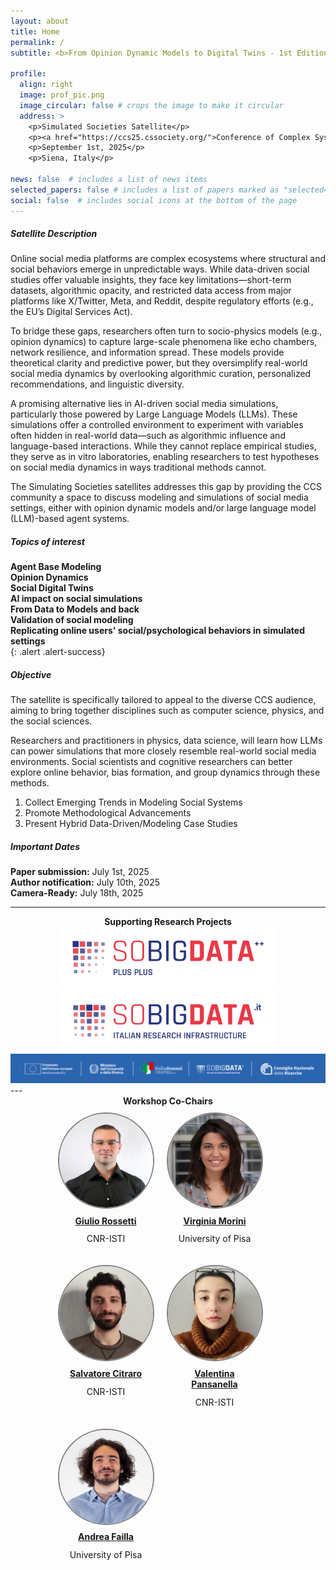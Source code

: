 ```yaml
---
layout: about
title: Home
permalink: /
subtitle: <b>From Opinion Dynamic Models to Digital Twins - 1st Edition (2025)</b>

profile:
  align: right
  image: prof_pic.png
  image_circular: false # crops the image to make it circular
  address: >
    <p>Simulated Societies Satellite</p>
    <p><a href="https://ccs25.cssociety.org/">Conference of Complex Systems (CCS)</a></p>
    <p>September 1st, 2025</p>
    <p>Siena, Italy</p>

news: false  # includes a list of news items
selected_papers: false # includes a list of papers marked as "selected={true}"
social: false  # includes social icons at the bottom of the page
---
```


##### Satellite Description
Online social media platforms are complex ecosystems where structural and social behaviors emerge in unpredictable ways. While data-driven social studies offer valuable insights, they face key limitations—short-term datasets, algorithmic opacity, and restricted data access from major platforms like X/Twitter, Meta, and Reddit, despite regulatory efforts (e.g., the EU’s Digital Services Act).

To bridge these gaps, researchers often turn to socio-physics models (e.g., opinion dynamics) to capture large-scale phenomena like echo chambers, network resilience, and information spread. These models provide theoretical clarity and predictive power, but they oversimplify real-world social media dynamics by overlooking algorithmic curation, personalized recommendations, and linguistic diversity.

A promising alternative lies in AI-driven social media simulations, particularly those powered by Large Language Models (LLMs). These simulations offer a controlled environment to experiment with variables often hidden in real-world data—such as algorithmic influence and language-based interactions. While they cannot replace empirical studies, they serve as in vitro laboratories, enabling researchers to test hypotheses on social media dynamics in ways traditional methods cannot.

The Simulating Societies satellites addresses this gap by providing the CCS community a space to discuss  modeling and simulations of social media settings, either with opinion dynamic models and/or large language model (LLM)-based agent systems.

##### Topics of interest

<b> Agent Base Modeling</b> <br/>
<b> Opinion Dynamics </b> <br/>
<b> Social Digital Twins </b>  <br/>
<b> AI impact on social simulations </b> <br/>
<b> From Data to Models and back </b> <br/>
<b> Validation of social modeling </b> <br/>
<b> Replicating online users' social/psychological behaviors in simulated settings </b> <br/>
{: .alert .alert-success}

##### Objective

The satellite is specifically tailored to appeal to the diverse CCS audience, aiming to bring together disciplines such as computer science, physics, and the social sciences.

Researchers and practitioners in physics, data science, will learn how LLMs can power simulations that more closely resemble real-world social media environments. 
Social scientists and cognitive researchers can better explore online behavior, bias formation, and group dynamics through these methods.

1. Collect Emerging Trends in Modeling Social Systems
2. Promote Methodological Advancements
3. Present Hybrid Data-Driven/Modeling Case Studies

##### Important Dates
<b>Paper submission:</b>  July 1st, 2025<br/>
<b>Author notification:</b> July 10th, 2025 <br/>
<b>Camera-Ready:</b> July 18th, 2025 <br/>

---

<div style="float: none; width: 100%; text-align: center"> 
    <b>Supporting Research Projects</b>
</div>
<div style="float: none; width: 100%; text-align: center">
<a href="http://sobigdata.eu/"><img src="assets/custom_images/SBD.png" style="width: 350px;"></a>
<a href="https://pnrr.sobigdata.it/"><img src="assets/custom_images/SBDit.png" style="width: 350px;"></a>
<img src="assets/custom_images/sbdit-head.png" style="width: 700px;">
</div>
---
<div style="width: 100%; text-align: center"> 
<b>Workshop Co-Chairs</b>
</div>  
<div style="width: 100%; padding-left: 13%; text-align: center">



<div style="float: left; margin: 10px">
<a href="http://giuliorossetti.github.io/">
  <img src="assets/custom_images/Rossetti1.jpg" style="border: 2px solid gray; width: 150px; height: 150px; background-size: cover; border-radius: 50%;">
  </a>
  <span style="display: block; padding: 5%; text-align: center;"><a href="http://giuliorossetti.github.io/"><b>Giulio Rossetti</b></a></span>
  <span style="display: block; margin-top: -10px; text-align: center;"><p>CNR-ISTI</p></span>
</div>

<div style="float: left; margin: 10px">
<a href="https://kdd.isti.cnr.it/people/morini-virginia">
  <img src="assets/custom_images/morini.jpg" style="border: 2px solid gray; width: 150px; height: 150px; background-size: cover; border-radius: 50%;">
  </a>
  <span style="display: block; padding: 5%; text-align: center;"><a href="https://kdd.isti.cnr.it/people/morini-virginia"><b>Virginia Morini</b></a></span>
  <span style="display: block; margin-top: -10px; text-align: center;"><p>University of Pisa</p></span>
</div>

<div style="float: left; margin: 10px">
<a href="http://pages.di.unipi.it/citraro/">
  <img src="assets/custom_images/citraro.jpeg" style="border: 2px solid gray; width: 150px; height: 150px; background-size: cover; border-radius: 50%;">
  </a>
  <span style="display: block; padding: 5%; text-align: center;"><a href="http://pages.di.unipi.it/citraro/"><b>Salvatore Citraro</b></a></span>
  <span style="display: block; margin-top: -10px; text-align: center;"><p>CNR-ISTI</p></span>
</div>

<div style="float: left; margin: 10px">
<a href="https://kdd.isti.cnr.it/people/pansanella-valentina">
  <img src="assets/custom_images/pansanella.jpeg" style="border: 2px solid gray; width: 150px; height: 150px; background-size: cover; border-radius: 50%;">
  </a>
  <span style="display: block; padding: 5%; text-align: center;"><a href="https://kdd.isti.cnr.it/people/pansanella-valentina"><b>Valentina Pansanella</b></a></span>
  <span style="display: block; margin-top: -10px; text-align: center;"><p>CNR-ISTI</p></span>
</div>

<div style="float: left; margin: 10px">
<a href="https://kdd.isti.cnr.it/people/failla-andrea">
  <img src="assets/custom_images/andrea_failla.png" style="border: 2px solid gray; width: 150px; height: 150px; background-size: cover; border-radius: 50%;">
  </a>
  <span style="display: block; padding: 5%; text-align: center;"><a href="https://kdd.isti.cnr.it/people/failla-andrea"><b>Andrea Failla</b></a></span>
  <span style="display: block; margin-top: -10px; text-align: center;"><p>University of Pisa</p></span>
</div>

</div>
